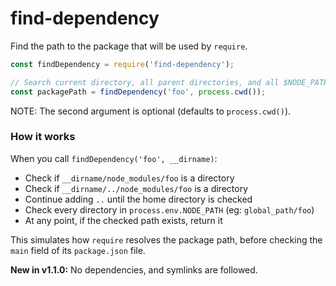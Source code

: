 
# find-dependency

Find the path to the package that will be used by `require`.

```js
const findDependency = require('find-dependency');

// Search current directory, all parent directories, and all $NODE_PATH directories.
const packagePath = findDependency('foo', process.cwd());
```

NOTE: The second argument is optional (defaults to `process.cwd()`).

### How it works

When you call `findDependency('foo', __dirname)`:

- Check if `__dirname/node_modules/foo` is a directory
- Check if `__dirname/../node_modules/foo` is a directory
- Continue adding `..` until the home directory is checked
- Check every directory in `process.env.NODE_PATH` (eg: `global_path/foo`)
- At any point, if the checked path exists, return it

This simulates how `require` resolves the package path, before checking the `main` field of its `package.json` file.

**New in v1.1.0:** No dependencies, and symlinks are followed.


